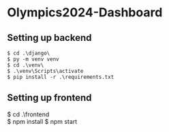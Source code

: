 # Olympics2024-Dashboard

## Setting up backend
```
$ cd .\django\
$ py -m venv venv
$ cd .\venv\
$ .\venv\Scripts\activate
$ pip install -r .\requirements.txt
```

## Setting up frontend

$ cd .\frontend\
$ npm install
$ npm start